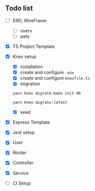 ## Todo list

- [ ] ERD, WireFrame

  - [ ] users
  - [ ] pets

- [x] TS Project Template

- [x] Knex setup

  - [x] installation
  - [x] create and configure `.env`
  - [x] create and configure `knexfile.ts`
  - [x] migration

  ```bash
  yarn knex migrate:make init-db

  yarn knex migrate:latest
  ```

  - [x] seed

- [x] Express Template
- [x] Jest setup
- [x] User
- [x] Router
- [x] Controller
- [x] Service

- [ ] CI Setup
